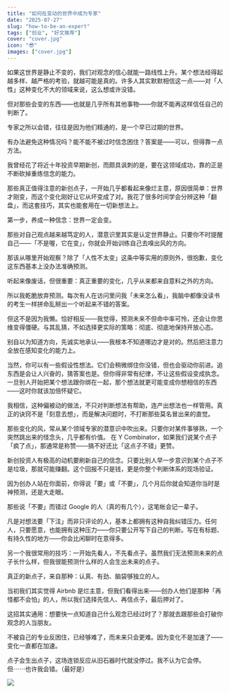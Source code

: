 ```yaml
---
title: "如何在变动的世界中成为专家"
date: "2025-07-27"
slug: "how-to-be-an-expert"
tags: ["创业", "好文推荐"]
cover: "cover.jpg"
icon: "😎"
images: ["cover.jpg"]
---
```

如果这世界是静止不变的，我们对观念的信心就能一路线性上升。某个想法经得起越多样、越严格的考验，就越可能是真的。许多人其实默默相信这一点——对「人性」这种变化不大的领域来说，这么想或许没错。



但对那些会变的东西——也就是几乎所有其他事物——你就不能再这样信任自己的判断了。



专家之所以会错，往往是因为他们精通的，是一个早已过期的世界。



有办法避免这种情况吗？能不能不被过时信念困住？答案是——可以，但得靠一点方法。



我曾经花了将近十年投资早期新创，而颇具讽刺的是，要在这领域成功，靠的正是不断砍掉重练信念的能力。



那些真正值得注意的新创点子，一开始几乎都看起来像烂主意，原因很简单：世界才刚变，而这个变化刚好让它从坏变成了对。我花了很多时间学会分辨这种「翻盘」，而这套技巧，其实也能套用在一切新想法上。



第一步，养成一种信念：世界一定会变。



那些对自己观点越来越笃定的人，潜意识里其实是认定世界静止。只要你不时提醒自己——「不是喔，它在变」，你就会开始训练自己去嗅出风的方向。



那该从哪里开始观察？除了「人性不太变」这条中等实用的原则外，很抱歉，变化这东西基本上没办法准确预测。



听起来像废话，但很重要：真正重要的变化，几乎从来都来自意料之外的方向。



所以我乾脆放弃预测。每次有人在访问里问我「未来怎么看」，我脑中都像没读书的考生一样拼命乱掰出一个听起来不错的答案。



但这不是因为我懒。恰好相反——我觉得，预测未来不但命中率可怜，还会让你思维变得僵硬。与其乱猜，不如选择更实际的策略：彻底、彻底地保持开放心态。



别自以为知道方向，先诚实地承认——我根本不知道哪边才是对的。然后把注意力全放在感知变化的能力上。



当然，你可以有一些假设性想法。它们会稍微绑住你没错，但也会驱动你前进。追东西是会让人兴奋的，猜答案也是。但你得非常有纪律，不让这些假设变成执念。
一旦别人开始把某个想法跟你绑在一起，那个想法就更可能变成你想相信的东西——这时你就该加倍怀疑它。



我相信，这种偏被动的做法，不只对判断想法有帮助，连产出想法也一样管用。真正的诀窍不是「刻意去想」，而是解决问题时，不打断那些莫名冒出来的直觉。



那些变化的风，常从某个领域专家的潜意识中吹出来。只要你对某件事够熟，一个突然跳出来的怪念头，几乎都有价值。
在 Y Combinator，如果我们说某个点子「疯了点」，那通常是称赞——搞不好还比「这点子不错」更赞。



新创投资人有极高的动机要刷新自己的信念。只要比别人早一步意识到某个点子不是垃圾，那就可能赚翻。这个回报不只是钱，更是你整个判断体系的现场验证。



因为创办人站在你面前，你得说「要」或「不要」，几个月后你就会知道你当时是神预测，还是大走眼。



那些说「不要」而错过 Google 的人（真的有几个），这笔帐会记一辈子。



凡是对想法要「下注」而非只评论的人，基本上都拥有这种自我纠错压力。任何人，只要愿意，也能拥有这种压力——你只要公开写下自己的判断。写在有标题、有持久性的地方——你会比闲聊时在意得多。



另一个我很常用的技巧：一开始先看人，不先看点子。虽然我们无法预测未来的点子长什么样，但我很能预测什么样的人会生出未来的点子。



真正的新点子，来自那种：认真、有劲、脑袋够独立的人。



当初我们其实觉得 Airbnb 是烂主意，但我们看得出来——创办人他们是那种「再怪都不会怕」的人，所以我们选择先信人、再信点子，最后押对了。



这招其实通用：想要快一点知道自己什么观念已经过时了？那就去跟那些会打破你观念的人当朋友。



不被自己的专业反困住，已经够难了，而未来只会更难。因为变化不是加速了——变化一直都在加速。



点子会生出点子，这场连锁反应从旧石器时代就没停过。我不认为它会停。
但⋯⋯也许我会错。（最好是）




![](https://prod-files-secure.s3.us-west-2.amazonaws.com/112d0858-5090-4d34-a606-b75eb8d65fd2/46476355-9cf3-4e99-9b7a-3531bc426380/1000202064.png?X-Amz-Algorithm=AWS4-HMAC-SHA256&X-Amz-Content-Sha256=UNSIGNED-PAYLOAD&X-Amz-Credential=ASIAZI2LB466URUUYCV6%2F20251010%2Fus-west-2%2Fs3%2Faws4_request&X-Amz-Date=20251010T130707Z&X-Amz-Expires=3600&X-Amz-Security-Token=IQoJb3JpZ2luX2VjEFUaCXVzLXdlc3QtMiJHMEUCIB5R4zgpZ3TMILVXy9z37kgoHJFfvy0KYJsH0R%2F0xFEXAiEApVIHF%2Buu4Wkrpr8iRmzTFAisZZlTqs1HwNUDxA1eMKEqiAQI7v%2F%2F%2F%2F%2F%2F%2F%2F%2F%2FARAAGgw2Mzc0MjMxODM4MDUiDF2qjg9Ks21wsFU4FSrcA9gv0sWsudanxHNOx9gALMj%2F4sbw2J1PfJ1UBh%2F7Y4d85OoGmUJIVt%2BUkQg4QD6N3n%2B0VuXSfTYZlFfvv%2FbHa30AI6wuQHw9xE6ZPJ%2BEL6ZwWQv7pE4OzRUhXyeRkZdgfC07yUg8sA8tclblsEHiobCLSwRNJeDE%2FVev2aKEEiSuSBNsKnBtmnQ5k%2FfgG0pBe34Iv2lxhELUvPqe%2F%2FJFfC%2Fe3OJd4mEZCo5YRn%2FkM6Jo40%2BU4CYap1mSZBdkiJlG%2FotkZteuqQXYMBW9haUSSqIh%2BBjSRExt0ATLBAqLe8QLExivQWmbZZtiG44iF7Cltzp%2BTVdolLpiRqB1FuySWG5PgAYSNf7HTnte2ryLnAq3sH8SAvq4AGP49sRj4nLPtHpzenKX9RtM0QldPPaf7262Nwk%2FarJK41jYNtmCyXxEksL3yAFiQfUMlZszOY9CThVeLpXO1io%2FdDGXBNmntzv7C5zcdQCX%2FTCG5wLl7eaXgmDJZwcOcOsA2N2Nju641ECn8c93YcnDJt7haRi1HLqIu7VReueVHJMdBkob1FMGHnumCSXpSSyy9dAKjlHN16co4c6yFcIL943xg1EMR9LddDPlE%2F9SY16FTMkVZ9NMjYaoW67BD%2FxnoRbtMLyHpMcGOqUBJXXCjoimm3cUlbv42OUT8oZAQK3lEtMSXyfJXp2b9k2KeUlvrq65fiR6DwFuZKFEyxCR6Vi006m%2FGNdMgsHDkRJ6TowQ4vCbzVEYsDvRd8vohDZjsgUEN5kUo38Fipio8A%2BGJKLyTdPN1bU8qwNT%2B3W6%2BePRkA9BSVvrr9jA6rSTViJuZr6UCL6BN5WZuJHQaWkXincEq6mXasE1aBA6dfh1b71S&X-Amz-Signature=322859f41609736cc0aaf4eb33b4e0dc0dcff85e80e34b59c0b649ecde56fcd6&X-Amz-SignedHeaders=host&x-amz-checksum-mode=ENABLED&x-id=GetObject)

